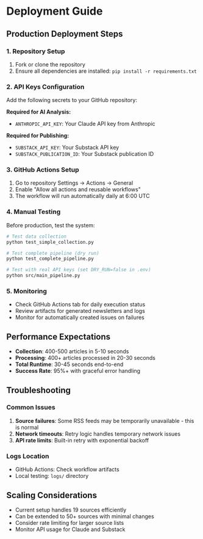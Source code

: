 # Deployment Guide

## Production Deployment Steps

### 1. Repository Setup
1. Fork or clone the repository
2. Ensure all dependencies are installed: `pip install -r requirements.txt`

### 2. API Keys Configuration
Add the following secrets to your GitHub repository:

**Required for AI Analysis:**
- `ANTHROPIC_API_KEY`: Your Claude API key from Anthropic

**Required for Publishing:**
- `SUBSTACK_API_KEY`: Your Substack API key
- `SUBSTACK_PUBLICATION_ID`: Your Substack publication ID

### 3. GitHub Actions Setup
1. Go to repository Settings → Actions → General
2. Enable "Allow all actions and reusable workflows"
3. The workflow will run automatically daily at 6:00 UTC

### 4. Manual Testing
Before production, test the system:

```bash
# Test data collection
python test_simple_collection.py

# Test complete pipeline (dry run)
python test_complete_pipeline.py

# Test with real API keys (set DRY_RUN=false in .env)
python src/main_pipeline.py
```

### 5. Monitoring
- Check GitHub Actions tab for daily execution status
- Review artifacts for generated newsletters and logs
- Monitor for automatically created issues on failures

## Performance Expectations

- **Collection**: 400-500 articles in 5-10 seconds
- **Processing**: 400+ articles processed in 20-30 seconds
- **Total Runtime**: 30-45 seconds end-to-end
- **Success Rate**: 95%+ with graceful error handling

## Troubleshooting

### Common Issues
1. **Source failures**: Some RSS feeds may be temporarily unavailable - this is normal
2. **Network timeouts**: Retry logic handles temporary network issues
3. **API rate limits**: Built-in retry with exponential backoff

### Logs Location
- GitHub Actions: Check workflow artifacts
- Local testing: `logs/` directory

## Scaling Considerations

- Current setup handles 19 sources efficiently
- Can be extended to 50+ sources with minimal changes
- Consider rate limiting for larger source lists
- Monitor API usage for Claude and Substack
